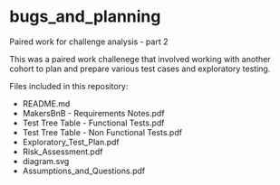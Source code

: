 # bugs_and_planning
Paired work for challenge analysis - part 2

This was a paired work challenege that involved working with another cohort to plan and prepare various test cases and exploratory testing.

Files included in this repository:
- README.md
- MakersBnB - Requirements Notes.pdf
- Test Tree Table - Functional Tests.pdf
- Test Tree Table - Non Functional Tests.pdf
- Exploratory_Test_Plan.pdf
- Risk_Assessment.pdf
- diagram.svg
- Assumptions_and_Questions.pdf

